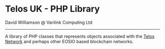 # Telos UK - PHP Library

David Williamson @ Varilink Computing Ltd

------

A library of PHP classes that represents objects associated with the [Telos Network](https://telos.net/) and perhaps other EOSIO based blockchain networks.
